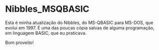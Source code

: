 # Nibbles_MSQBASIC

Esta é minha atualização do Nibbles, do MS-QBASIC para MS-DOS, que evolui em 1997.
É uma das poucas cópia salvas de alguma programação, em linguagem BASIC, que eu praticava.

Bom proveito!
